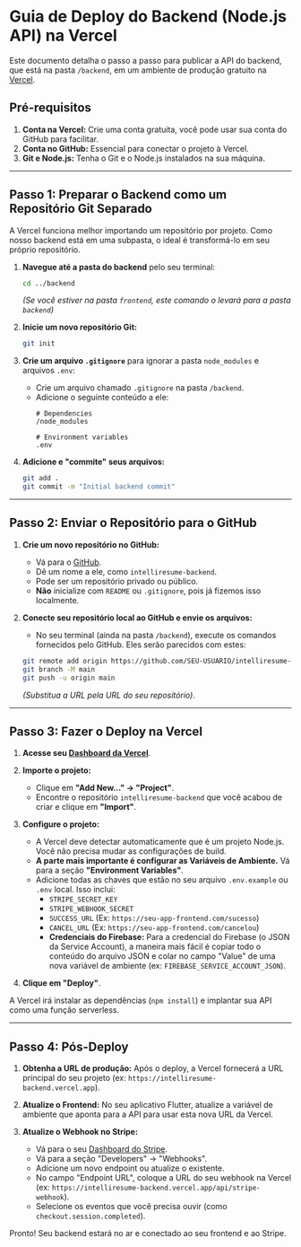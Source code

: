 # Guia de Deploy do Backend (Node.js API) na Vercel

Este documento detalha o passo a passo para publicar a API do backend, que está na pasta `/backend`, em um ambiente de produção gratuito na [Vercel](https://vercel.com).

## Pré-requisitos

1.  **Conta na Vercel:** Crie uma conta gratuita, você pode usar sua conta do GitHub para facilitar.
2.  **Conta no GitHub:** Essencial para conectar o projeto à Vercel.
3.  **Git e Node.js:** Tenha o Git e o Node.js instalados na sua máquina.

---

## Passo 1: Preparar o Backend como um Repositório Git Separado

A Vercel funciona melhor importando um repositório por projeto. Como nosso backend está em uma subpasta, o ideal é transformá-lo em seu próprio repositório.

1.  **Navegue até a pasta do backend** pelo seu terminal:
    ```bash
    cd ../backend 
    ```
    *(Se você estiver na pasta `frontend`, este comando o levará para a pasta `backend`)*

2.  **Inicie um novo repositório Git:**
    ```bash
    git init
    ```

3.  **Crie um arquivo `.gitignore`** para ignorar a pasta `node_modules` e arquivos `.env`:
    *   Crie um arquivo chamado `.gitignore` na pasta `/backend`.
    *   Adicione o seguinte conteúdo a ele:
        ```
        # Dependencies
        /node_modules

        # Environment variables
        .env
        ```

4.  **Adicione e "commite" seus arquivos:**
    ```bash
    git add .
    git commit -m "Initial backend commit"
    ```

---

## Passo 2: Enviar o Repositório para o GitHub

1.  **Crie um novo repositório no GitHub:**
    *   Vá para o [GitHub](https://github.com/new).
    *   Dê um nome a ele, como `intelliresume-backend`.
    *   Pode ser um repositório privado ou público.
    *   **Não** inicialize com `README` ou `.gitignore`, pois já fizemos isso localmente.

2.  **Conecte seu repositório local ao GitHub e envie os arquivos:**
    *   No seu terminal (ainda na pasta `/backend`), execute os comandos fornecidos pelo GitHub. Eles serão parecidos com estes:
    ```bash
    git remote add origin https://github.com/SEU-USUARIO/intelliresume-backend.git
    git branch -M main
    git push -u origin main
    ```
    *(Substitua a URL pela URL do seu repositório)*.

---

## Passo 3: Fazer o Deploy na Vercel

1.  **Acesse seu [Dashboard da Vercel](https://vercel.com/dashboard)**.

2.  **Importe o projeto:**
    *   Clique em **"Add New..." -> "Project"**.
    *   Encontre o repositório `intelliresume-backend` que você acabou de criar e clique em **"Import"**.

3.  **Configure o projeto:**
    *   A Vercel deve detectar automaticamente que é um projeto Node.js. Você não precisa mudar as configurações de build.
    *   **A parte mais importante é configurar as Variáveis de Ambiente.** Vá para a seção **"Environment Variables"**.
    *   Adicione todas as chaves que estão no seu arquivo `.env.example` ou `.env` local. Isso inclui:
        *   `STRIPE_SECRET_KEY`
        *   `STRIPE_WEBHOOK_SECRET`
        *   `SUCCESS_URL` (Ex: `https://seu-app-frontend.com/sucesso`)
        *   `CANCEL_URL` (Ex: `https://seu-app-frontend.com/cancelou`)
        *   **Credenciais do Firebase:** Para a credencial do Firebase (o JSON da Service Account), a maneira mais fácil é copiar todo o conteúdo do arquivo JSON e colar no campo "Value" de uma nova variável de ambiente (ex: `FIREBASE_SERVICE_ACCOUNT_JSON`).

4.  **Clique em "Deploy"**.

A Vercel irá instalar as dependências (`npm install`) e implantar sua API como uma função serverless.

---

## Passo 4: Pós-Deploy

1.  **Obtenha a URL de produção:** Após o deploy, a Vercel fornecerá a URL principal do seu projeto (ex: `https://intelliresume-backend.vercel.app`).

2.  **Atualize o Frontend:** No seu aplicativo Flutter, atualize a variável de ambiente que aponta para a API para usar esta nova URL da Vercel.

3.  **Atualize o Webhook no Stripe:**
    *   Vá para o seu [Dashboard do Stripe](https://dashboard.stripe.com/).
    *   Vá para a seção "Developers" -> "Webhooks".
    *   Adicione um novo endpoint ou atualize o existente.
    *   No campo "Endpoint URL", coloque a URL do seu webhook na Vercel (ex: `https://intelliresume-backend.vercel.app/api/stripe-webhook`).
    *   Selecione os eventos que você precisa ouvir (como `checkout.session.completed`).

Pronto! Seu backend estará no ar e conectado ao seu frontend e ao Stripe.
